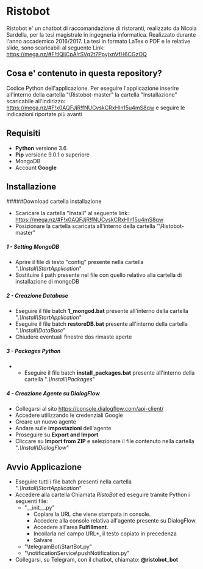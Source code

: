 # Ristobot 

Ristobot e' un chatbot di raccomandazione di ristoranti, realizzato da Nicola Sardella, per la tesi magistrale in ingegneria informatica. Realizzato durante l'anno accademico 2016/2017.
La tesi in formato LaTex o PDF e le relative slide, sono scaricabili al seguente Link:
https://mega.nz/#F!tlQliCpA!rSVq2t7PpyjxnVfH6CGzOQ

## Cosa e' contenuto in questa repository?

Codice Python dell'applicazione. 
Per eseguire l'applicazione inserire all'interno della cartella "\Ristobot-master" la cartella "Installazione" scaricabile all'indirizzo: 
https://mega.nz/#F!x0AQFJjR!fNUCvskCRxHIn15u4mS8qw
e seguire le indicazioni riportate più avanti
## Requisiti
- **Python** versione 3.6 
- **Pip** versione 9.0.1 o superiore
- MongoDB
- Account **Google**

## Installazione
#####Download cartella installazione
- Scaricare la cartella "Install" al seguente link: https://mega.nz/#F!x0AQFJjR!fNUCvskCRxHIn15u4mS8qw
- Posizionare la cartella scaricata all'interno della cartella "\Ristobot-master"
##### 1 - Setting MongoDB
- Aprire il file di testo "config" presente nella cartella "*.\Install\StartApplication*"
- Sostituire il path presente nel file con quello relativo alla cartella di installazione di mongoDB
##### 2 - Creazione Database
- Eseguire il file batch **1_mongod.bat** presente all'interno della cartella "*.\Install\StartApplication*"
- Eseguire il file batch **restoreDB.bat** presente all'interno della cartella "*.\Install\DataBase*" 
- Chiudere eventuali finestre dos rimaste aperte
##### 3 - Packages Python
- - Eseguire il file batch **install_packages.bat** presente all'interno della cartella "*.\Install\Packages*" 
##### 4 - Creazione Agente su DialogFlow
- Collegarsi al sito https://console.dialogflow.com/api-client/
- Accedere utilizzando le credenziali Google
- Creare un nuovo agente
- Andare sulle **impostazioni** dell'agente
- Proseguire su **Export and Import**
- Cliccare su **Import from ZIP** e selezionare il file contenuto nella cartella "*.\Install\DialogFlow*" 
## Avvio Applicazione
- Eseguire tutti i file batch presenti nella cartella "*.\Install\StartApplication*" 
- Accedere alla cartella Chiamata *RistoBot* ed eseguire tramite Python i seguenti file:
    - "\_\_init\_\_.py"
        - Copiare la URL che viene stampata in console.
        - Accedere alla console relativa all'agente presente su DialogFlow.
        - Accedere all'area **Fulfillment**.
        - Incollarla nel campo URL*, il testo copiato in precedenza
        - Salvare       
    - "\telegramBot\StartBot.py"
    - "\notificationService\pushNotification.py"
- Collegarsi, su Telegram, con il chatbot, chiamato: **@ristobot_bot**
